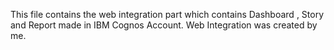 This file contains the web integration part which contains Dashboard , Story and Report made in IBM Cognos Account.
Web Integration was created by me.
